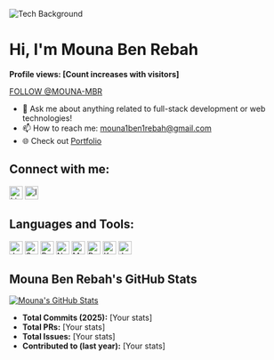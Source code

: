 ![Tech Background](https://media.giphy.com/media/l0HlRnAWpinflIreA/giphy.gif)

# Hi, I'm Mouna Ben Rebah

**Profile views: [Count increases with visitors]**

[FOLLOW @MOUNA-MBR](#)

- 👋 Ask me about anything related to full-stack development or web technologies!
- 📫 How to reach me: [mouna1ben1rebah@gmail.com](mailto:mouna1ben1rebah@gmail.com)
- 🌐 Check out [Portfolio](https://mouna-mbr.github.io/portfolio)

## Connect with me:
[<img src="https://img.icons8.com/color/48/000000/linkedin.png" alt="LinkedIn" width="24"/>](https://www.linkedin.com/in/mouna-ben-rabeh-587392254/)
[<img src="https://img.icons8.com/color/48/000000/instagram.png" alt="Instagram" width="24"/>](https://www.instagram.com/mounabenrabeh/?hl=fr)

## Languages and Tools:
<img src="https://img.icons8.com/color/48/000000/java.png" alt="Java" width="24"/>
<img src="https://img.icons8.com/color/48/000000/spring-boot.png" alt="Spring Boot" width="24"/>
<img src="https://img.icons8.com/color/48/000000/react-native.png" alt="React" width="24"/>
<img src="https://img.icons8.com/color/48/000000/node-js.png" alt="Node.js" width="24"/>
<img src="https://img.icons8.com/color/48/000000/mongodb.png" alt="MongoDB" width="24"/>
<img src="https://img.icons8.com/color/48/000000/docker.png" alt="Docker" width="24"/>
<img src="https://img.icons8.com/color/48/000000/kubernetes.png" alt="Kubernetes" width="24"/>
<img src="https://img.icons8.com/color/48/000000/jenkins.png" alt="Jenkins" width="24"/>

## Mouna Ben Rebah's GitHub Stats
[![Mouna's GitHub Stats](https://github-readme-stats.vercel.app/api?username=mouna-mbr&show_icons=true&theme=radical)](https://github.com/mouna-mbr)

- **Total Commits (2025):** [Your stats]
- **Total PRs:** [Your stats]
- **Total Issues:** [Your stats]
- **Contributed to (last year):** [Your stats]
